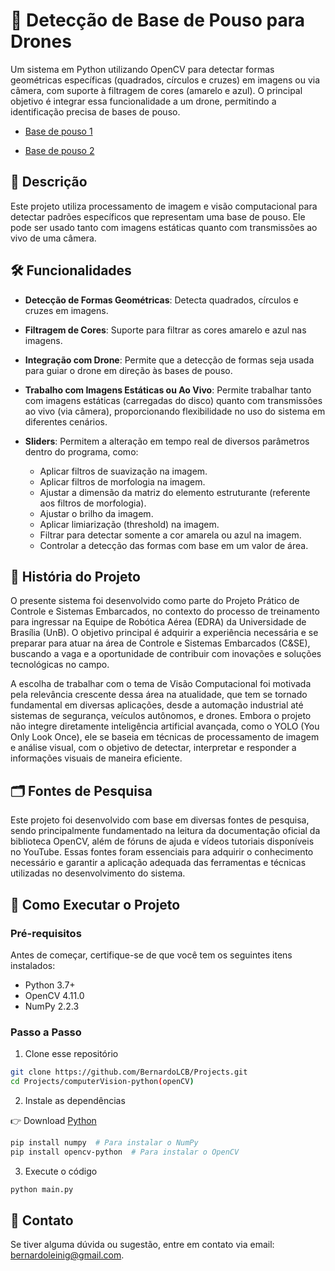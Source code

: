 # 🛬 Detecção de Base de Pouso para Drones
Um sistema em Python utilizando OpenCV para detectar formas geométricas específicas (quadrados, círculos e cruzes) em imagens ou via câmera, com suporte à filtragem de cores (amarelo e azul). O principal objetivo é integrar essa funcionalidade a um drone, permitindo a identificação precisa de bases de pouso.

- [Base de pouso 1](https://github.com/BernardoLCB/Projects/blob/main/computerVision-python(openCV)/inputs/Base_de_Takeoff.png)
  
- [Base de pouso 2](https://github.com/BernardoLCB/Projects/blob/main/computerVision-python(openCV)/inputs/Base_de_Takeoff(2).png)

## 📌 Descrição
Este projeto utiliza processamento de imagem e visão computacional para detectar padrões específicos que representam uma base de pouso. Ele pode ser usado tanto com imagens estáticas quanto com transmissões ao vivo de uma câmera.

## 🛠️ Funcionalidades


- **Detecção de Formas Geométricas**: Detecta quadrados, círculos e cruzes em imagens.
  
- **Filtragem de Cores**: Suporte para filtrar as cores amarelo e azul nas imagens.
  
- **Integração com Drone**: Permite que a detecção de formas seja usada para guiar o drone em direção às bases de pouso.
  
- **Trabalho com Imagens Estáticas ou Ao Vivo**: Permite trabalhar tanto com imagens estáticas (carregadas do disco) quanto com transmissões ao vivo (via câmera), proporcionando flexibilidade no uso do sistema em diferentes cenários.
  
- **Sliders**: Permitem a alteração em tempo real de diversos parâmetros dentro do programa, como:
    - Aplicar filtros de suavização na imagem.
    - Aplicar filtros de morfologia na imagem.
    - Ajustar a dimensão da matriz do elemento estruturante (referente aos filtros de morfologia).
    - Ajustar o brilho da imagem.
    - Aplicar limiarização (threshold) na imagem.
    - Filtrar para detectar somente a cor amarela ou azul na imagem.
    - Controlar a detecção das formas com base em um valor de área.
 

## 📖 História do Projeto

O presente sistema foi desenvolvido como parte do Projeto Prático de Controle e Sistemas Embarcados, no contexto do processo de treinamento para ingressar na Equipe de Robótica Aérea (EDRA) da Universidade de Brasília (UnB). O objetivo principal é adquirir a experiência necessária e se preparar para atuar na área de Controle e Sistemas Embarcados (C&SE), buscando a vaga e a oportunidade de contribuir com inovações e soluções tecnológicas no campo.

A escolha de trabalhar com o tema de Visão Computacional foi motivada pela relevância crescente dessa área na atualidade, que tem se tornado fundamental em diversas aplicações, desde a automação industrial até sistemas de segurança, veículos autônomos, e drones. Embora o projeto não integre diretamente inteligência artificial avançada, como o YOLO (You Only Look Once), ele se baseia em técnicas de processamento de imagem e análise visual, com o objetivo de detectar, interpretar e responder a informações visuais de maneira eficiente.


## 🗂️ Fontes de Pesquisa
Este projeto foi desenvolvido com base em diversas fontes de pesquisa, sendo principalmente fundamentado na leitura da documentação oficial da biblioteca OpenCV, além de fóruns de ajuda e vídeos tutoriais disponíveis no YouTube. Essas fontes foram essenciais para adquirir o conhecimento necessário e garantir a aplicação adequada das ferramentas e técnicas utilizadas no desenvolvimento do sistema.

## 🚀 Como Executar o Projeto

### Pré-requisitos
Antes de começar, certifique-se de que você tem os seguintes itens instalados:

- Python 3.7+
- OpenCV 4.11.0
- NumPy 2.2.3

### Passo a Passo
  
  1. Clone esse repositório
```bash 
git clone https://github.com/BernardoLCB/Projects.git
cd Projects/computerVision-python(openCV)
```
2. Instale as dependências
   
👉 Download [Python](https://www.python.org/downloads/)
```bash
pip install numpy  # Para instalar o NumPy
pip install opencv-python  # Para instalar o OpenCV
```
3. Execute o código
```bash
python main.py
```

## 📧 Contato
Se tiver alguma dúvida ou sugestão, entre em contato via email: bernardoleinig@gmail.com.
